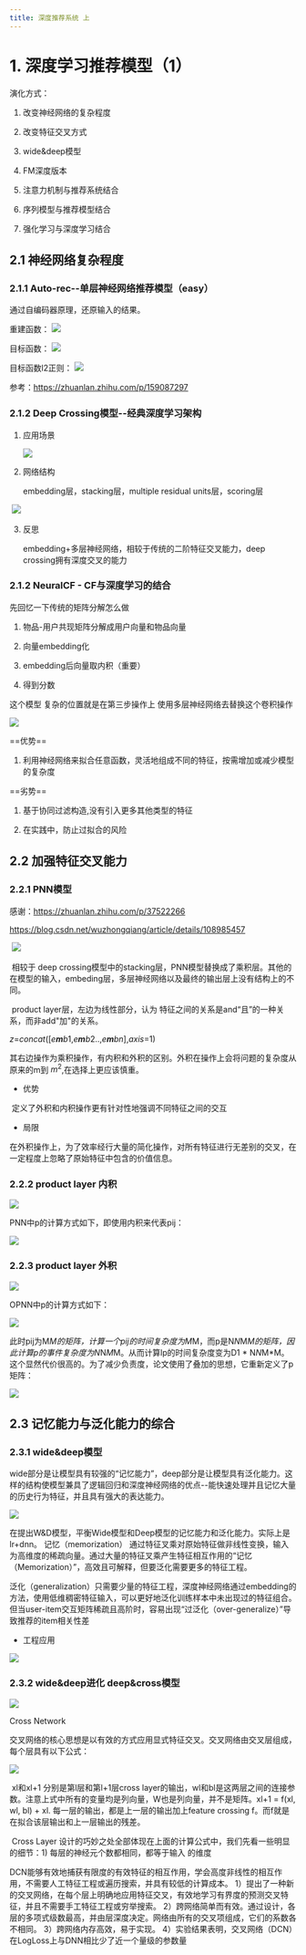 ```yaml
---
title: 深度推荐系统 上
---
```


# 1. 深度学习推荐模型（1）

演化方式：

1. 改变神经网络的复杂程度

2. 改变特征交叉方式

3. wide&deep模型

4. FM深度版本

5. 注意力机制与推荐系统结合

6. 序列模型与推荐模型结合

7. 强化学习与深度学习结合
## 2.1 神经网络复杂程度
### 2.1.1 Auto-rec--单层神经网络推荐模型（easy）

通过自编码器原理，还原输入的结果。

重建函数：   ![](https://www.zhihu.com/equation?tex=h%5Cleft%28+%5Cmathbf%7Br%7D%3B%5Ctheta+%5Cright%29%3Df%5Cleft%28+%5Cmathbf%7BW%7D+%5Ccdot+g%5Cleft%28+%5Cmathbf%7BVr%7D%2B%5Cmu+%5Cright%29+%2Bb+%5Cright%29) 



目标函数：  ![](https://www.zhihu.com/equation?tex=%5Cmathop%7Bmin%7D%5Climits_%7B%5Ctheta%7D+%5Csum_%7B%5Cmathbf%7Br%7D+%5Cin+%5Cmathbf%7BS%7D%7D%7B+%5ClVert+%5Cmathbb%7Br%7D-h%5Cleft%28+%5Cmathbf%7Br%7D%3B%5Ctheta+%5Cright%29+%5CrVert%7D_2%5E2) 

目标函数l2正则： ![](https://www.zhihu.com/equation?tex=%5Cmathop%7Bmin%7D%5Climits_%7B%5Ctheta%7D+%5Csum_%7Bi%3D1%7D%5En%7B+%5ClVert+%5Cmathbb%7Br%7D%5E%7B%28i%29%7D-h%5Cleft%28+%5Cmathbf%7Br%7D%5E%7B%28i%29%7D%3B%5Ctheta+%5Cright%29%5CrVert%7D_%7B%5Cmathcal%7BO%7D%7D%5E2+%2B%5Cfrac%7B%5Clambda%7D%7B2%7D%5Ccdot+%5Cleft%28+%5ClVert+%5Cmathbf%7BW%7D%5CrVert_F%5E2+%2B%5ClVert+%5Cmathbf%7BV%7D%5CrVert_F%5E2++%5Cright%29) 

参考：https://zhuanlan.zhihu.com/p/159087297

### 2.1.2 Deep Crossing模型--经典深度学习架构
1. 应用场景

   ![](https://pic2.zhimg.com/80/v2-d01272a3c3877126b9ab3bc7f135b901_720w.jpg) 

2. 网络结构 

   embedding层，stacking层，multiple residual units层，scoring层

​                           ![](https://pic3.zhimg.com/80/v2-31159f816eb0662eab198624dc75b356_720w.jpg) 

3. 反思

   embedding+多层神经网络，相较于传统的二阶特征交叉能力，deep crossing拥有深度交叉的能力 

### 2.1.2 NeuralCF - CF与深度学习的结合

先回忆一下传统的矩阵分解怎么做

1. 物品-用户共现矩阵分解成用户向量和物品向量

2. 向量embedding化

3. embedding后向量取内积（重要）

4. 得到分数

这个模型 复杂的位置就是在第三步操作上 使用多层神经网络去替换这个卷积操作

 ![](https://img-blog.csdnimg.cn/img_convert/a464defa6410390c728f22b494cb1aa5.png) 

==优势==

1. 利用神经网络来拟合任意函数，灵活地组成不同的特征，按需增加或减少模型的复杂度

==劣势==

1. 基于协同过滤构造,没有引入更多其他类型的特征

2. 在实践中，防止过拟合的风险

##  2.2 加强特征交叉能力

### 2.2.1 PNN模型

感谢：https://zhuanlan.zhihu.com/p/37522266

https://blog.csdn.net/wuzhongqiang/article/details/108985457

​             ![](https://img-blog.csdnimg.cn/20190516094615674.png?x-oss-process=image/watermark,type_ZmFuZ3poZW5naGVpdGk,shadow_10,text_aHR0cHM6Ly9ibG9nLmNzZG4ubmV0L3FxXzE4MjkzMjEz,size_16,color_FFFFFF,t_70) 

​	相较于 deep crossing模型中的stacking层，PNN模型替换成了乘积层。其他的在模型的输入，embeding层，多层神经网络以及最终的输出层上没有结构上的不同。

​	product layer层，左边为线性部分，认为 特征之间的关系是and“且”的一种关系，而非add"加"的关系。 

​										 *z*=*concat*([*e**m**b*1,*e**m**b*2..,*e**m**bn*],*axis*=1) 

   其右边操作为乘积操作，有内积和外积的区别。外积在操作上会将问题的复杂度从原来的m到 $m^2$,在选择上更应该慎重。

- 优势

​	定义了外积和内积操作更有针对性地强调不同特征之间的交互

- 局限

​    在外积操作上，为了效率经行大量的简化操作，对所有特征进行无差别的交叉，在一定程度上忽略了原始特征中包含的价值信息。

### 2.2.2 product layer 内积

 ![](https://pic4.zhimg.com/v2-c9c719cd18f73549b51c7ffbde5cb86b_b.jpg) 

 PNN中p的计算方式如下，即使用内积来代表pij： 

 ![](https://pic3.zhimg.com/v2-b35c16772a4c7d8cac4954b7542b34aa_b.jpg) 

### 2.2.3 product layer 外积

 ![](https://pic3.zhimg.com/v2-5d18b1de84ecd5ebc6c447e119207eda_b.jpg)

  OPNN中p的计算方式如下： 

 ![](https://pic2.zhimg.com/v2-e14839f73e05f917878e8dd13ee6fdbd_b.jpg) 

此时pij为M*M的矩阵，计算一个pij的时间复杂度为M*M，而p是N*N*M*M的矩阵，因此计算p的事件复杂度为N*N*M*M。从而计算lp的时间复杂度变为D1 * N*N*M*M。这个显然代价很高的。为了减少负责度，论文使用了叠加的思想，它重新定义了p矩阵：

 ![](https://pic4.zhimg.com/v2-2837d613d607efaf9b5154334d9a8367_b.jpg) 

## 2.3 记忆能力与泛化能力的综合

### 2.3.1 wide&deep模型

​	wide部分是让模型具有较强的“记忆能力”，deep部分是让模型具有泛化能力。这样的结构使模型兼具了逻辑回归和深度神经网络的优点--能快速处理并且记忆大量的历史行为特征，并且具有强大的表达能力。

 ![](https://img-blog.csdnimg.cn/20200302174556324.png?x-oss-process=image/watermark,type_ZmFuZ3poZW5naGVpdGk,shadow_10,text_aHR0cHM6Ly9ibG9nLmNzZG4ubmV0L2xpbnhpZA==,size_16,color_FFFFFF,t_70) 

在提出W&D模型，平衡Wide模型和Deep模型的记忆能力和泛化能力。实际上是lr+dnn。
记忆（memorization） 通过特征叉乘对原始特征做非线性变换，输入为高维度的稀疏向量。通过大量的特征叉乘产生特征相互作用的“记忆（Memorization）”，高效且可解释，但要泛化需要更多的特征工程。

泛化（generalization）只需要少量的特征工程，深度神经网络通过embedding的方法，使用低维稠密特征输入，可以更好地泛化训练样本中未出现过的特征组合。但当user-item交互矩阵稀疏且高阶时，容易出现“过泛化（over-generalize）”导致推荐的item相关性差

- 工程应用

 ![](https://pica.zhimg.com/v2-42250a1664527e7fbcd4e21f3a74230f_1440w.jpg?source=172ae18b) 

### 2.3.2 wide&deep进化 deep&cross模型

 ![](https://img-blog.csdnimg.cn/20190625111158977.png?x-oss-process=image/watermark,type_ZmFuZ3poZW5naGVpdGk,shadow_10,text_aHR0cHM6Ly9ibG9nLmNzZG4ubmV0L1lhc2luMA==,size_16,color_FFFFFF,t_70) 

 Cross Network

​	交叉网络的核心思想是以有效的方式应用显式特征交叉。交叉网络由交叉层组成，每个层具有以下公式：

 ![](https://img-blog.csdnimg.cn/20190625112122963.png) 	

​	xl和xl+1 分别是第l层和第l+1层cross layer的输出，wl和bl是这两层之间的连接参数。注意上式中所有的变量均是列向量，W也是列向量，并不是矩阵。xl+1 = f(xl, wl, bl) + xl. 每一层的输出，都是上一层的输出加上feature crossing f。而f就是在拟合该层输出和上一层输出的残差。

​	Cross Layer 设计的巧妙之处全部体现在上面的计算公式中，我们先看一些明显的细节：1) 每层的神经元个数都相同，都等于输入 的维度 

DCN能够有效地捕获有限度的有效特征的相互作用，学会高度非线性的相互作用，不需要人工特征工程或遍历搜索，并具有较低的计算成本。
1）提出了一种新的交叉网络，在每个层上明确地应用特征交叉，有效地学习有界度的预测交叉特征，并且不需要手工特征工程或穷举搜索。
2）跨网络简单而有效。通过设计，各层的多项式级数最高，并由层深度决定。网络由所有的交叉项组成，它们的系数各不相同。
3）跨网络内存高效，易于实现。
4）实验结果表明，交叉网络（DCN）在LogLoss上与DNN相比少了近一个量级的参数量

